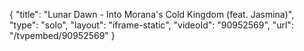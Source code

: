 {
    "title": "Lunar Dawn - Into Morana's Cold Kingdom (feat. Jasmina)",
    "type": "solo",
    "layout": "iframe-static",
    "videoId": "90952569",
    "url": "\/tvpembed\/90952569"
}